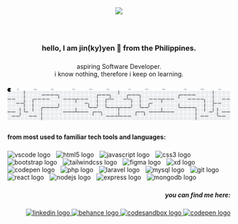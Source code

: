 <div align="center">
<!--   https://media1.tenor.com/m/tBccMJz1fBAAAAAC/rock-everythingeverywhereallatonce.gif -->
  <img height="200" src="https://media2.giphy.com/media/v1.Y2lkPTc5MGI3NjExNmV5bmJ5OGQzdXE1d2QwMDFmZ2hrdDlicjg5YTN4dmgwOGxla3FiNyZlcD12MV9pbnRlcm5hbF9naWZfYnlfaWQmY3Q9Zw/tmDk0m5cY1PVG49uVA/giphy.gif"  />
</div>

###
<br />

<h3 align="center">hello, I am jin(ky)yen 🦕 from the Philippines.</h3>

###

<p align="center">aspiring Software Developer.<br>i know nothing, therefore i keep on learning.</p>

###



###

<picture>
  <source media="(prefers-color-scheme: dark)" srcset="https://raw.githubusercontent.com/jinvkyen/jinvkyen/output/pacman-contribution-graph-dark.svg">
  <source media="(prefers-color-scheme: light)" srcset="https://raw.githubusercontent.com/jinvkyen/jinvkyen/output/pacman-contribution-graph.svg">
  <img alt="pacman contribution graph" src="https://raw.githubusercontent.com/jinvkyen/jinvkyen/output/pacman-contribution-graph.svg">
</picture>

###

<h4 align="left">from most used to familiar tech tools and languages:</h4>

###

<div align="left">
  <img src="https://cdn.jsdelivr.net/gh/devicons/devicon/icons/vscode/vscode-original.svg" height="25" alt="vscode logo"  />
  <img width="5" />
  <img src="https://cdn.jsdelivr.net/gh/devicons/devicon/icons/html5/html5-original.svg" height="25" alt="html5 logo"  />
  <img width="5" />
  <img src="https://cdn.jsdelivr.net/gh/devicons/devicon/icons/javascript/javascript-original.svg" height="25" alt="javascript logo"  />
  <img width="5" />
  <img src="https://cdn.jsdelivr.net/gh/devicons/devicon/icons/css3/css3-original.svg" height="25" alt="css3 logo"  />
  <img width="5" />
  <img src="https://cdn.jsdelivr.net/gh/devicons/devicon/icons/bootstrap/bootstrap-original.svg" height="25" alt="bootstrap logo"  />
  <img width="5" />
  <img src="https://skillicons.dev/icons?i=tailwind" height="25" alt="tailwindcss logo"  />
  <img width="5" />
  <img src="https://cdn.jsdelivr.net/gh/devicons/devicon/icons/figma/figma-original.svg" height="25" alt="figma logo"  />
  <img width="5" />
  <img src="https://cdn.jsdelivr.net/gh/devicons/devicon/icons/xd/xd-plain.svg" height="25" alt="xd logo"  />
  <img width="5" />
  <img src="https://cdn.jsdelivr.net/gh/devicons/devicon/icons/codepen/codepen-original.svg" height="25" alt="codepen logo"  />
  <img width="5" />
  <img src="https://cdn.jsdelivr.net/gh/devicons/devicon/icons/php/php-original.svg" height="25" alt="php logo"  />
  <img width="5" />
  <img src="https://cdn.jsdelivr.net/gh/devicons/devicon/icons/laravel/laravel-original.svg" height="25" alt="laravel logo"  />
  <img width="5" />
  <img src="https://cdn.jsdelivr.net/gh/devicons/devicon/icons/mysql/mysql-original.svg" height="25" alt="mysql logo"  />
  <img width="5" />
  <img src="https://cdn.jsdelivr.net/gh/devicons/devicon/icons/git/git-original.svg" height="25" alt="git logo"  />
  <img width="5" />
  <img src="https://cdn.jsdelivr.net/gh/devicons/devicon/icons/react/react-original.svg" height="25" alt="react logo"  />
  <img width="5" />
  <img src="https://cdn.jsdelivr.net/gh/devicons/devicon/icons/nodejs/nodejs-original.svg" height="25" alt="nodejs logo"  />
  <img width="5" />
  <img src="https://skillicons.dev/icons?i=express" height="25" alt="express logo"  />
  <img width="5" />
  <img src="https://cdn.jsdelivr.net/gh/devicons/devicon/icons/mongodb/mongodb-original.svg" height="25" alt="mongodb logo"  />
</div>

###

<h5 align="right">you can find me here:</h5>

###

<div align="right">
  <a href="https://www.linkedin.com/in/ayen-t-3a2950312/" target="_blank">
    <img src="https://raw.githubusercontent.com/maurodesouza/profile-readme-generator/master/src/assets/icons/social/linkedin/default.svg" width="37" height="25" alt="linkedin logo"  />
  </a>
  <a href="https://www.behance.net/ayenjtt" target="_blank">
    <img src="https://raw.githubusercontent.com/maurodesouza/profile-readme-generator/master/src/assets/icons/social/behance/default.svg" width="37" height="25" alt="behance logo"  />
  </a>
  <a href="https://codesandbox.io/u/jinvkyen" target="_blank">
    <img src="https://raw.githubusercontent.com/maurodesouza/profile-readme-generator/master/src/assets/icons/social/codesandbox/default.svg" width="37" height="25" alt="codesandbox logo"  />
  </a>
  <a href="https://codepen.io/Ayen-Tipon" target="_blank">
    <img src="https://raw.githubusercontent.com/maurodesouza/profile-readme-generator/master/src/assets/icons/social/codepen/default.svg" width="37" height="25" alt="codepen logo"  />
  </a>
</div>

###
